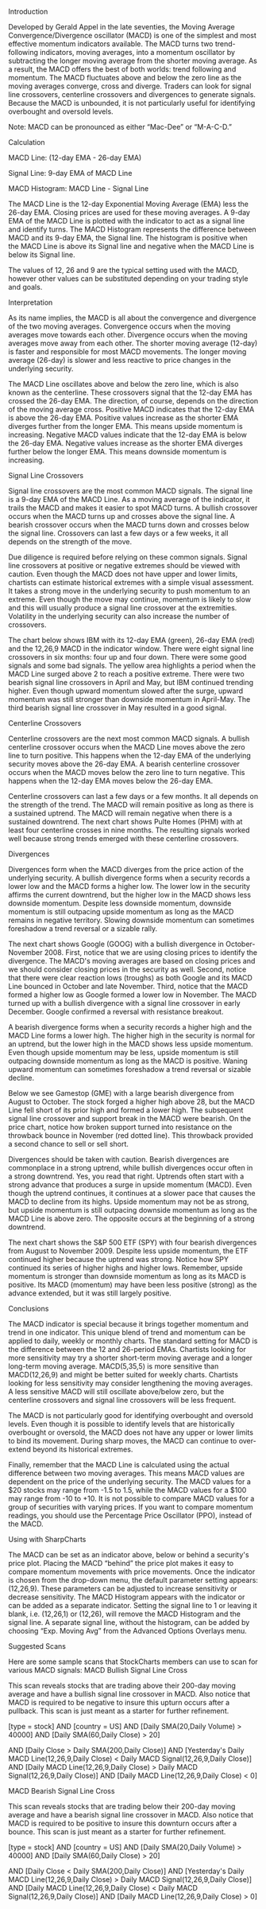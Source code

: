 Introduction

  Developed by Gerald Appel in the late seventies, the Moving Average Convergence/Divergence oscillator (MACD) is one of the simplest
and most effective momentum indicators available. The MACD turns two trend-following indicators, moving averages, into a momentum 
oscillator by subtracting the longer moving average from the shorter moving average. As a result, the MACD offers the best of both 
worlds: trend following and momentum. The MACD fluctuates above and below the zero line as the moving averages converge, cross and 
diverge. Traders can look for signal line crossovers, centerline crossovers and divergences to generate signals. Because the MACD 
is unbounded, it is not particularly useful for identifying overbought and oversold levels.

Note: MACD can be pronounced as either “Mac-Dee” or “M-A-C-D.” 

Calculation

MACD Line: (12-day EMA - 26-day EMA)

Signal Line: 9-day EMA of MACD Line

MACD Histogram: MACD Line - Signal Line

The MACD Line is the 12-day Exponential Moving Average (EMA) less the 26-day EMA. Closing prices are used for these moving averages.
A 9-day EMA of the MACD Line is plotted with the indicator to act as a signal line and identify turns. The MACD Histogram 
represents the difference between MACD and its 9-day EMA, the Signal line. The histogram is positive when the MACD Line is above 
its Signal line and negative when the MACD Line is below its Signal line.

The values of 12, 26 and 9 are the typical setting used with the MACD, however other values can be substituted depending on your 
trading style and goals.

Interpretation

As its name implies, the MACD is all about the convergence and divergence of the two moving averages. Convergence occurs when the 
moving averages move towards each other. Divergence occurs when the moving averages move away from each other. The shorter moving 
average (12-day) is faster and responsible for most MACD movements. The longer moving average (26-day) is slower and less reactive 
to price changes in the underlying security.

The MACD Line oscillates above and below the zero line, which is also known as the centerline. These crossovers signal that the 
12-day EMA has crossed the 26-day EMA. The direction, of course, depends on the direction of the moving average cross. Positive 
MACD indicates that the 12-day EMA is above the 26-day EMA. Positive values increase as the shorter EMA diverges further from the 
longer EMA. This means upside momentum is increasing. Negative MACD values indicate that the 12-day EMA is below the 26-day EMA. 
Negative values increase as the shorter EMA diverges further below the longer EMA. This means downside momentum is increasing. 

Signal Line Crossovers

Signal line crossovers are the most common MACD signals. The signal line is a 9-day EMA of the MACD Line. As a moving average of 
the indicator, it trails the MACD and makes it easier to spot MACD turns. A bullish crossover occurs when the MACD turns up and 
crosses above the signal line. A bearish crossover occurs when the MACD turns down and crosses below the signal line. Crossovers 
can last a few days or a few weeks, it all depends on the strength of the move.

Due diligence is required before relying on these common signals. Signal line crossovers at positive or negative extremes should 
be viewed with caution. Even though the MACD does not have upper and lower limits, chartists can estimate historical extremes 
with a simple visual assessment. It takes a strong move in the underlying security to push momentum to an extreme. Even though 
the move may continue, momentum is likely to slow and this will usually produce a signal line crossover at the extremities. 
Volatility in the underlying security can also increase the number of crossovers.

The chart below shows IBM with its 12-day EMA (green), 26-day EMA (red) and the 12,26,9 MACD in the indicator window. There were 
eight signal line crossovers in six months: four up and four down. There were some good signals and some bad signals. The yellow 
area highlights a period when the MACD Line surged above 2 to reach a positive extreme. There were two bearish signal line 
crossovers in April and May, but IBM continued trending higher. Even though upward momentum slowed after the surge, upward 
momentum was still stronger than downside momentum in April-May. The third bearish signal line crossover in May resulted in a 
good signal. 

Centerline Crossovers

Centerline crossovers are the next most common MACD signals. A bullish centerline crossover occurs when the MACD Line moves above 
the zero line to turn positive. This happens when the 12-day EMA of the underlying security moves above the 26-day EMA. A bearish 
centerline crossover occurs when the MACD moves below the zero line to turn negative. This happens when the 12-day EMA moves 
below the 26-day EMA.

Centerline crossovers can last a few days or a few months. It all depends on the strength of the trend. The MACD will remain 
positive as long as there is a sustained uptrend. The MACD will remain negative when there is a sustained downtrend. The next 
chart shows Pulte Homes (PHM) with at least four centerline crosses in nine months. The resulting signals worked well because 
strong trends emerged with these centerline crossovers. 

Divergences

Divergences form when the MACD diverges from the price action of the underlying security. A bullish divergence forms when a 
security records a lower low and the MACD forms a higher low. The lower low in the security affirms the current downtrend, but 
the higher low in the MACD shows less downside momentum. Despite less downside momentum, downside momentum is still outpacing 
upside momentum as long as the MACD remains in negative territory. Slowing downside momentum can sometimes foreshadow a trend 
reversal or a sizable rally.

The next chart shows Google (GOOG) with a bullish divergence in October-November 2008. First, notice that we are using closing 
prices to identify the divergence. The MACD's moving averages are based on closing prices and we should consider closing prices 
in the security as well. Second, notice that there were clear reaction lows (troughs) as both Google and its MACD Line bounced 
in October and late November. Third, notice that the MACD formed a higher low as Google formed a lower low in November. The MACD 
turned up with a bullish divergence with a signal line crossover in early December. Google confirmed a reversal with resistance 
breakout. 

 A bearish divergence forms when a security records a higher high and the MACD Line forms a lower high. The higher high in the 
 security is normal for an uptrend, but the lower high in the MACD shows less upside momentum. Even though upside momentum may 
 be less, upside momentum is still outpacing downside momentum as long as the MACD is positive. Waning upward momentum can 
 sometimes foreshadow a trend reversal or sizable decline.

Below we see Gamestop (GME) with a large bearish divergence from August to October. The stock forged a higher high above 28, 
but the MACD Line fell short of its prior high and formed a lower high. The subsequent signal line crossover and support break 
in the MACD were bearish. On the price chart, notice how broken support turned into resistance on the throwback bounce in 
November (red dotted line). This throwback provided a second chance to sell or sell short. 

 Divergences should be taken with caution. Bearish divergences are commonplace in a strong uptrend, while bullish divergences 
 occur often in a strong downtrend. Yes, you read that right. Uptrends often start with a strong advance that produces a surge 
 in upside momentum (MACD). Even though the uptrend continues, it continues at a slower pace that causes the MACD to decline 
 from its highs. Upside momentum may not be as strong, but upside momentum is still outpacing downside momentum as long as the 
 MACD Line is above zero. The opposite occurs at the beginning of a strong downtrend.

The next chart shows the S&P 500 ETF (SPY) with four bearish divergences from August to November 2009. Despite less upside 
momentum, the ETF continued higher because the uptrend was strong. Notice how SPY continued its series of higher highs and 
higher lows. Remember, upside momentum is stronger than downside momentum as long as its MACD is positive. Its MACD (momentum) 
may have been less positive (strong) as the advance extended, but it was still largely positive. 

Conclusions

The MACD indicator is special because it brings together momentum and trend in one indicator. This unique blend of trend and 
momentum can be applied to daily, weekly or monthly charts. The standard setting for MACD is the difference between the 12 and 
26-period EMAs. Chartists looking for more sensitivity may try a shorter short-term moving average and a longer long-term 
moving average. MACD(5,35,5) is more sensitive than MACD(12,26,9) and might be better suited for weekly charts. Chartists 
looking for less sensitivity may consider lengthening the moving averages. A less sensitive MACD will still oscillate 
above/below zero, but the centerline crossovers and signal line crossovers will be less frequent.

The MACD is not particularly good for identifying overbought and oversold levels. Even though it is possible to identify levels 
that are historically overbought or oversold, the MACD does not have any upper or lower limits to bind its movement. During 
sharp moves, the MACD can continue to over-extend beyond its historical extremes.

Finally, remember that the MACD Line is calculated using the actual difference between two moving averages. This means MACD 
values are dependent on the price of the underlying security. The MACD values for a $20 stocks may range from -1.5 to 1.5, while 
the MACD values for a $100 may range from -10 to +10. It is not possible to compare MACD values for a group of securities with 
varying prices. If you want to compare momentum readings, you should use the Percentage Price Oscillator (PPO), instead of the 
MACD.

Using with SharpCharts

The MACD can be set as an indicator above, below or behind a security's price plot. Placing the MACD “behind” the price plot 
makes it easy to compare momentum movements with price movements. Once the indicator is chosen from the drop-down menu, the 
default parameter setting appears: (12,26,9). These parameters can be adjusted to increase sensitivity or decrease sensitivity. 
The MACD Histogram appears with the indicator or can be added as a separate indicator. Setting the signal line to 1 or leaving 
it blank, i.e. (12,26,1) or (12,26), will remove the MACD Histogram and the signal line. A separate signal line, without the 
histogram, can be added by choosing “Exp. Moving Avg” from the Advanced Options Overlays menu.

Suggested Scans

Here are some sample scans that StockCharts members can use to scan for various MACD signals:
MACD Bullish Signal Line Cross

This scan reveals stocks that are trading above their 200-day moving average and have a bullish signal line crossover in MACD. 
Also notice that MACD is required to be negative to insure this upturn occurs after a pullback. This scan is just meant as a 
starter for further refinement.

[type = stock] AND [country = US] 
AND [Daily SMA(20,Daily Volume) > 40000] 
AND [Daily SMA(60,Daily Close) > 20] 

AND [Daily Close > Daily SMA(200,Daily Close)] 
AND [Yesterday's Daily MACD Line(12,26,9,Daily Close) < Daily MACD Signal(12,26,9,Daily Close)] 
AND [Daily MACD Line(12,26,9,Daily Close) > Daily MACD Signal(12,26,9,Daily Close)] 
AND [Daily MACD Line(12,26,9,Daily Close) < 0]

MACD Bearish Signal Line Cross

This scan reveals stocks that are trading below their 200-day moving average and have a bearish signal line crossover in MACD. 
Also notice that MACD is required to be positive to insure this downturn occurs after a bounce. This scan is just meant as a 
starter for further refinement.

[type = stock] AND [country = US] 
AND [Daily SMA(20,Daily Volume) > 40000] 
AND [Daily SMA(60,Daily Close) > 20] 

AND [Daily Close < Daily SMA(200,Daily Close)] 
AND [Yesterday's Daily MACD Line(12,26,9,Daily Close) > Daily MACD Signal(12,26,9,Daily Close)] 
AND [Daily MACD Line(12,26,9,Daily Close) < Daily MACD Signal(12,26,9,Daily Close)] 
AND [Daily MACD Line(12,26,9,Daily Close) > 0]
